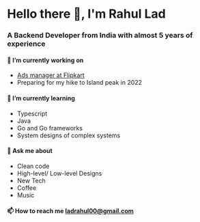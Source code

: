 # Hello there 👋, I'm Rahul Lad
### A Backend Developer from India with almost 5 years of experience


#### 🔭 I’m currently working on 
- [Ads manager at Flipkart](https://cloud.flipkart.com/)
- Preparing for my hike to Island peak in 2022


#### 🌱 I’m currently learning 
- Typescript
- Java
- Go and Go frameworks
- System designs of complex systems

#### 💬 Ask me about 
- Clean code 
- High-level/ Low-level Designs
- New Tech
- Coffee
- Music

#### 📫 How to reach me **ladrahul00@gmail.com**
